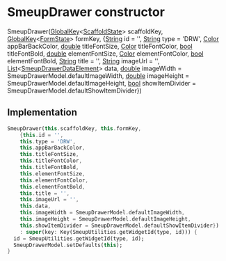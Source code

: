 


# SmeupDrawer constructor







SmeupDrawer([GlobalKey](https://api.flutter.dev/flutter/widgets/GlobalKey-class.html)&lt;[ScaffoldState](https://api.flutter.dev/flutter/material/ScaffoldState-class.html)> scaffoldKey, [GlobalKey](https://api.flutter.dev/flutter/widgets/GlobalKey-class.html)&lt;[FormState](https://api.flutter.dev/flutter/widgets/FormState-class.html)> formKey, {[String](https://api.flutter.dev/flutter/dart-core/String-class.html) id = '', [String](https://api.flutter.dev/flutter/dart-core/String-class.html) type = 'DRW', [Color](https://api.flutter.dev/flutter/dart-ui/Color-class.html) appBarBackColor, [double](https://api.flutter.dev/flutter/dart-core/double-class.html) titleFontSize, [Color](https://api.flutter.dev/flutter/dart-ui/Color-class.html) titleFontColor, [bool](https://api.flutter.dev/flutter/dart-core/bool-class.html) titleFontBold, [double](https://api.flutter.dev/flutter/dart-core/double-class.html) elementFontSize, [Color](https://api.flutter.dev/flutter/dart-ui/Color-class.html) elementFontColor, [bool](https://api.flutter.dev/flutter/dart-core/bool-class.html) elementFontBold, [String](https://api.flutter.dev/flutter/dart-core/String-class.html) title = '', [String](https://api.flutter.dev/flutter/dart-core/String-class.html) imageUrl = '', [List](https://api.flutter.dev/flutter/dart-core/List-class.html)&lt;[SmeupDrawerDataElement](../../smeup_models_widgets_smeup_drawer_data_element/SmeupDrawerDataElement-class.md)> data, [double](https://api.flutter.dev/flutter/dart-core/double-class.html) imageWidth = SmeupDrawerModel.defaultImageWidth, [double](https://api.flutter.dev/flutter/dart-core/double-class.html) imageHeight = SmeupDrawerModel.defaultImageHeight, [bool](https://api.flutter.dev/flutter/dart-core/bool-class.html) showItemDivider = SmeupDrawerModel.defaultShowItemDivider})





## Implementation

```dart
SmeupDrawer(this.scaffoldKey, this.formKey,
    {this.id = '',
    this.type = 'DRW',
    this.appBarBackColor,
    this.titleFontSize,
    this.titleFontColor,
    this.titleFontBold,
    this.elementFontSize,
    this.elementFontColor,
    this.elementFontBold,
    this.title = '',
    this.imageUrl = '',
    this.data,
    this.imageWidth = SmeupDrawerModel.defaultImageWidth,
    this.imageHeight = SmeupDrawerModel.defaultImageHeight,
    this.showItemDivider = SmeupDrawerModel.defaultShowItemDivider})
    : super(key: Key(SmeupUtilities.getWidgetId(type, id))) {
  id = SmeupUtilities.getWidgetId(type, id);
  SmeupDrawerModel.setDefaults(this);
}
```







